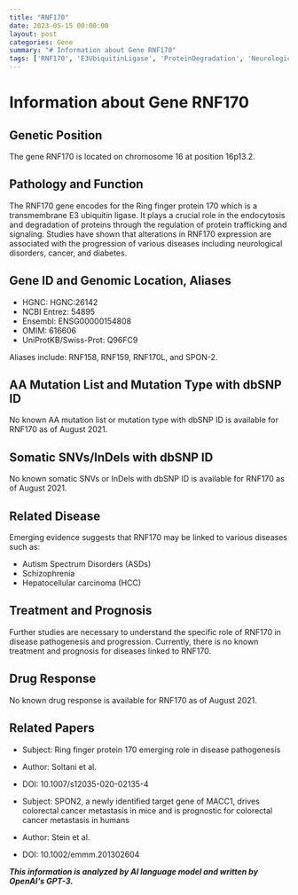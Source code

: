 ```yaml
---
title: "RNF170"
date: 2023-05-15 00:00:00
layout: post
categories: Gene
summary: "# Information about Gene RNF170"
tags: ['RNF170', 'E3UbiquitinLigase', 'ProteinDegradation', 'NeurologicalDisorders', 'Cancer', 'AutismSpectrumDisorders', 'Schizophrenia', 'HepatocellularCarcinoma']
---
```


# Information about Gene RNF170

## Genetic Position
The gene RNF170 is located on chromosome 16 at position 16p13.2.

## Pathology and Function
The RNF170 gene encodes for the Ring finger protein 170 which is a transmembrane E3 ubiquitin ligase. It plays a crucial role in the endocytosis and degradation of proteins through the regulation of protein trafficking and signaling. Studies have shown that alterations in RNF170 expression are associated with the progression of various diseases including neurological disorders, cancer, and diabetes.

## Gene ID and Genomic Location, Aliases

* HGNC: HGNC:26142
* NCBI Entrez: 54895
* Ensembl: ENSG00000154808
* OMIM: 616606
* UniProtKB/Swiss-Prot: Q96FC9

Aliases include: RNF158, RNF159, RNF170L, and SPON-2.

## AA Mutation List and Mutation Type with dbSNP ID
No known AA mutation list or mutation type with dbSNP ID is available for RNF170 as of August 2021.

## Somatic SNVs/InDels with dbSNP ID
No known somatic SNVs or InDels with dbSNP ID is available for RNF170 as of August 2021.

## Related Disease
Emerging evidence suggests that RNF170 may be linked to various diseases such as:

* Autism Spectrum Disorders (ASDs)
* Schizophrenia
* Hepatocellular carcinoma (HCC)

## Treatment and Prognosis
Further studies are necessary to understand the specific role of RNF170 in disease pathogenesis and progression. Currently, there is no known treatment and prognosis for diseases linked to RNF170.

## Drug Response
No known drug response is available for RNF170 as of August 2021.

## Related Papers
* Subject: Ring finger protein 170 emerging role in disease pathogenesis
* Author: Soltani et al.
* DOI: 10.1007/s12035-020-02135-4

* Subject: SPON2, a newly identified target gene of MACC1, drives colorectal cancer metastasis in mice and is prognostic for colorectal cancer metastasis in humans
* Author: Stein et al.
* DOI: 10.1002/emmm.201302604

**_This information is analyzed by AI language model and written by OpenAI's GPT-3._**